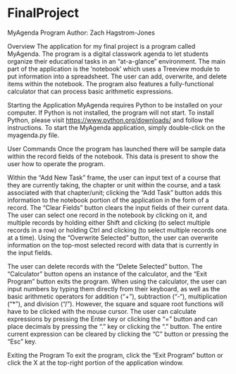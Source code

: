 # FinalProject
MyAgenda Program
Author: Zach Hagstrom-Jones

Overview
The application for my final project is a program called MyAgenda. The program is a digital classwork agenda to let students organize their educational tasks in an “at-a-glance” environment. The main part of the application is the ‘notebook’ which uses a Treeview module to put information into a spreadsheet. The user can add, overwrite, and delete items within the notebook. The program also features a fully-functional calculator that can process basic arithmetic expressions.

Starting the Application
MyAgenda requires Python to be installed on your computer. If Python is not installed, the program will not start. To install Python, please visit https://www.python.org/downloads/ and follow the instructions. To start the MyAgenda application, simply double-click on the myagenda.py file.

User Commands
Once the program has launched there will be sample data within the record fields of the notebook. This data is present to show the user how to operate the program.

Within the “Add New Task” frame, the user can input text of a course that they are currently taking, the chapter or unit within the course, and a task associated with that chapter/unit; clicking the “Add Task” button adds this information to the notebook portion of the application in the form of a record. The “Clear Fields” button clears the input fields of their current data. The user can select one record in the notebook by clicking on it, and multiple records by holding either Shift and clicking (to select multiple records in a row) or holding Ctrl and clicking (to select multiple records one at a time). Using the “Overwrite Selected” button, the user can overwrite information on the top-most selected record with data that is currently in the input fields.

The user can delete records with the “Delete Selected” button. The “Calculator” button opens an instance of the calculator, and the “Exit Program” button exits the program. When using the calculator, the user can input numbers by typing them directly from their keyboard, as well as the basic arithmetic operators for addition (“+”), subtraction (“-“), multiplication (“*”), and division (“/”). However, the square and square root functions will have to be clicked with the mouse cursor. The user can calculate expressions by pressing the Enter key or clicking the “=” button and can place decimals by pressing the “.” key or clicking the “.” button. The entire current expression can be cleared by clicking the “C” button or pressing the “Esc” key.

Exiting the Program
To exit the program, click the “Exit Program” button or click the X at the top-right portion of the application window. 
